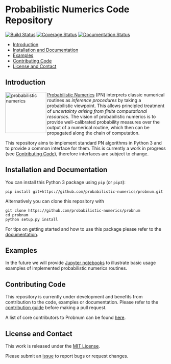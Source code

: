 # Probabilistic Numerics Code Repository

[![Build Status](https://travis-ci.com/probabilistic-numerics/probnum.svg?branch=master)](https://travis-ci.com/probabilistic-numerics/probnum)
[![Coverage Status](http://codecov.io/github/probabilistic-numerics/probnum/coverage.svg?branch=master)](http://codecov.io/github/probabilistic-numerics/probnum?branch=master)
[![Documentation Status](https://readthedocs.org/probabilistic-numerics/probnum/badge/?version=master)](http://gpflow.readthedocs.io/en/master/?badge=master)


* [Introduction](#introduction)
* [Installation and Documentation](#installation)
* [Examples](#examples)
* [Contributing Code](#contributing)
* [License and Contact](#contact)

## <a name="introduction">Introduction</a>
<a href="https://github.com/probabilistic-numerics"><img align="left" src="https://github.com/probabilistic-numerics/probnum/blob/master/img/pn_logo.png" alt="probabilistic numerics" width="128"/> [Probabilistic Numerics](http://probabilistic-numerics.org/) (PN) interprets classic numerical routines as _inference procedures_ by taking a probabilistic viewpoint. This allows principled treatment of _uncertainty arising from finite computational resources_. The vision of probabilistic numerics is to provide well-calibrated probability measures over the output of a numerical routine, which then can be propagated along the chain of computation.

This repository aims to implement standard PN algorithms in Python 3 and to provide a common interface for them. This is 
currently a work in progress (see [Contributing Code](#contributing)), therefore interfaces are subject to change.

## <a name="installation">Installation and Documentation</a>
You can install this Python 3 package using `pip` (or `pip3`):
```
pip install git+https://github.com/probabilistic-numerics/probnum.git
```
Alternatively you can clone this repository with
```
git clone https://github.com/probabilistic-numerics/probnum
cd probnum
python setup.py install
```
For tips on getting started and how to use this package please refer to the 
[documentation](https://probabilistic-numerics.github.io/probnum/).

## <a name="examples">Examples</a>
In the future we will provide [Jupyter notebooks](notebooks) to illustrate basic usage examples of implemented 
probabilistic numerics routines.

## <a name="contributing">Contributing Code</a>
This repository is currently under development and benefits from contribution to the code, examples or documentation. 
Please refer to the [contribution guide](https://github.com/probabilistic-numerics/probnum/blob/master/CONTRIBUTING.md) before making a pull request.

A list of core contributors to Probnum can be found [here](https://github.com/probabilistic-numerics/probnum/blob/master/AUTHORS.md).

## <a name="license">License and Contact</a>
This work is released under the [MIT License](LICENSE.txt).

Please submit an [issue](https://github.com/probabilistic-numerics/probnum/issues/new) to report bugs or request 
changes.
